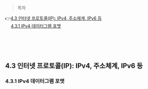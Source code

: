 > 목차

👉[4.3 인터넷 프로토콜(IP): IPv4, 주소체계, IPv6 등](#43-인터넷-프로토콜IP-IPv4-주소체계-IPv6등)　   
　   [4.3.1 IPv4 데이터그램 포맷](#421-입력-포트-처리-및-목적지-기반-전송)　   　   

　   
　   
　   
## 4.3 인터넷 프로토콜(IP): IPv4, 주소체계, IPv6 등


### 4.3.1 IPv4 데이터그램 포맷


